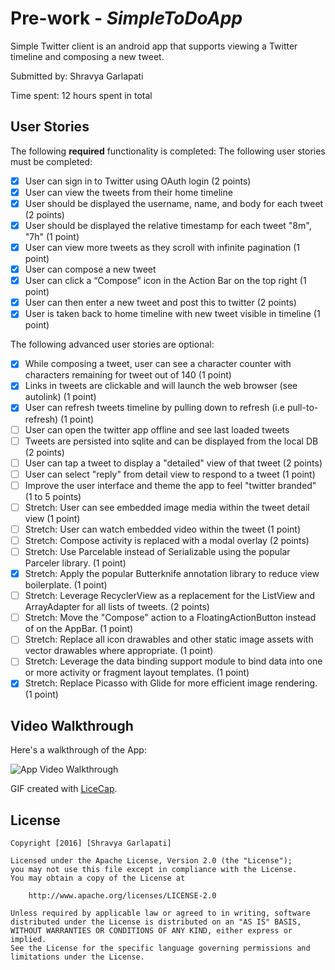 # Pre-work - *SimpleToDoApp*

Simple Twitter client is an android app that supports viewing a Twitter timeline and composing a new tweet.

Submitted by: Shravya Garlapati

Time spent: 12 hours spent in total

## User Stories

The following **required** functionality is completed:
The following user stories must be completed:

* [X] User can sign in to Twitter using OAuth login (2 points)
* [X] User can view the tweets from their home timeline
* [X] User should be displayed the username, name, and body for each tweet (2 points)
* [X] User should be displayed the relative timestamp for each tweet "8m", "7h" (1 point)
* [X] User can view more tweets as they scroll with infinite pagination (1 point)
* [X] User can compose a new tweet
* [X] User can click a “Compose” icon in the Action Bar on the top right (1 point)
* [X] User can then enter a new tweet and post this to twitter (2 points)
* [X] User is taken back to home timeline with new tweet visible in timeline (1 point)

The following advanced user stories are optional:
* [X] While composing a tweet, user can see a character counter with characters remaining for tweet out of 140 (1 point)
* [X] Links in tweets are clickable and will launch the web browser (see autolink) (1 point)
* [X] User can refresh tweets timeline by pulling down to refresh (i.e pull-to-refresh) (1 point)
* [ ] User can open the twitter app offline and see last loaded tweets
* [ ] Tweets are persisted into sqlite and can be displayed from the local DB (2 points)
* [ ] User can tap a tweet to display a "detailed" view of that tweet (2 points)
* [ ] User can select "reply" from detail view to respond to a tweet (1 point)
* [ ] Improve the user interface and theme the app to feel "twitter branded" (1 to 5 points)
* [ ] Stretch: User can see embedded image media within the tweet detail view (1 point)
* [ ] Stretch: User can watch embedded video within the tweet (1 point)
* [ ] Stretch: Compose activity is replaced with a modal overlay (2 points)
* [ ] Stretch: Use Parcelable instead of Serializable using the popular Parceler library. (1 point)
* [X] Stretch: Apply the popular Butterknife annotation library to reduce view boilerplate. (1 point)
* [ ] Stretch: Leverage RecyclerView as a replacement for the ListView and ArrayAdapter for all lists of tweets. (2 points)
* [ ] Stretch: Move the "Compose" action to a FloatingActionButton instead of on the AppBar. (1 point)
* [ ] Stretch: Replace all icon drawables and other static image assets with vector drawables where appropriate. (1 point)
* [ ] Stretch: Leverage the data binding support module to bind data into one or more activity or fragment layout templates. (1 point)
* [X] Stretch: Replace Picasso with Glide for more efficient image rendering. (1 point)

## Video Walkthrough 
Here's a walkthrough of the App:

<img src='http://i.imgur.com/fsiuTuT.gif' title='App Video Walkthrough' width='' alt='App Video Walkthrough' />

GIF created with [LiceCap](http://www.cockos.com/licecap/).

## License

    Copyright [2016] [Shravya Garlapati]

    Licensed under the Apache License, Version 2.0 (the "License");
    you may not use this file except in compliance with the License.
    You may obtain a copy of the License at

        http://www.apache.org/licenses/LICENSE-2.0

    Unless required by applicable law or agreed to in writing, software
    distributed under the License is distributed on an "AS IS" BASIS,
    WITHOUT WARRANTIES OR CONDITIONS OF ANY KIND, either express or implied.
    See the License for the specific language governing permissions and
    limitations under the License.

